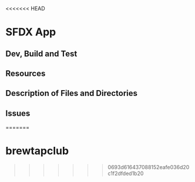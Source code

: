 <<<<<<< HEAD
# SFDX App

## Dev, Build and Test

## Resources

## Description of Files and Directories

## Issues
=======
# brewtapclub
>>>>>>> 0693d616437088152eafe036d20c1f2dfded1b20
